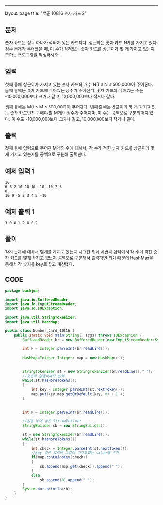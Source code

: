 ---
layout: page
title: "백준 10816 숫자 카드 2"


## 문제

숫자 카드는 정수 하나가 적혀져 있는 카드이다. 상근이는 숫자 카드 N개를 가지고 있다. 정수 M개가 주어졌을 때, 이 수가 적혀있는 숫자 카드를 상근이가 몇 개 가지고 있는지 구하는 프로그램을 작성하시오.



## 입력

첫째 줄에 상근이가 가지고 있는 숫자 카드의 개수 N(1 ≤ N ≤ 500,000)이 주어진다. 둘째 줄에는 숫자 카드에 적혀있는 정수가 주어진다. 숫자 카드에 적혀있는 수는 -10,000,000보다 크거나 같고, 10,000,000보다 작거나 같다.

셋째 줄에는 M(1 ≤ M ≤ 500,000)이 주어진다. 넷째 줄에는 상근이가 몇 개 가지고 있는 숫자 카드인지 구해야 할 M개의 정수가 주어지며, 이 수는 공백으로 구분되어져 있다. 이 수도 -10,000,000보다 크거나 같고, 10,000,000보다 작거나 같다.



## 출력

첫째 줄에 입력으로 주어진 M개의 수에 대해서, 각 수가 적힌 숫자 카드를 상근이가 몇 개 가지고 있는지를 공백으로 구분해 출력한다.

## 예제 입력 1 

```
10
6 3 2 10 10 10 -10 -10 7 3
8
10 9 -5 2 3 4 5 -10
```



## 예제 출력 1 

```
3 0 0 1 2 0 0 2
```



## 풀이

각자 숫자에 대해서 몇개를 가지고 있는지 체크한 뒤에 네번째 입력에서 각 수가 적힌 숫자 카드를 몇개 가지고 있느지 공백으로 구분해서 출력하면 되기 때문에 HashMap을 통해서 각 숫자를 key로 잡고 계산했다.



## CODE

```java
package backjun;

import java.io.BufferedReader;
import java.io.InputStreamReader;
import java.io.IOException;

import java.util.StringTokenizer;
import java.util.HashMap;

public class Number_Card_10816 {
	public static void main(String[] args) throws IOException {
		BufferedReader br = new BufferedReader(new InputStreamReader(System.in));
		
		int N = Integer.parseInt(br.readLine());
		
		HashMap<Integer,Integer> map = new HashMap<>();
		
		
		StringTokenizer st = new StringTokenizer(br.readLine()," ");
		//토큰이 없을때까지 반복
		while(st.hasMoreTokens())
		{
			int key = Integer.parseInt(st.nextToken());
			map.put(key,map.getOrDefault(key, 0) + 1 );
		}
		
		
		int M = Integer.parseInt(br.readLine());
		
		//값을 넣어 놓은 StringBuilder
		StringBuilder sb = new StringBuilder();
		
		st = new StringTokenizer(br.readLine());
		while(st.hasMoreTokens())
		{
			int check = Integer.parseInt(st.nextToken());
			//key 값이 있으면 그값이 가지고있는 value를 추가
			if(map.containsKey(check))
			{
				sb.append(map.get(check)).append(" ");
			}
			else
				sb.append(0).append(" ");
		}
		System.out.println(sb);
	}
}

```

